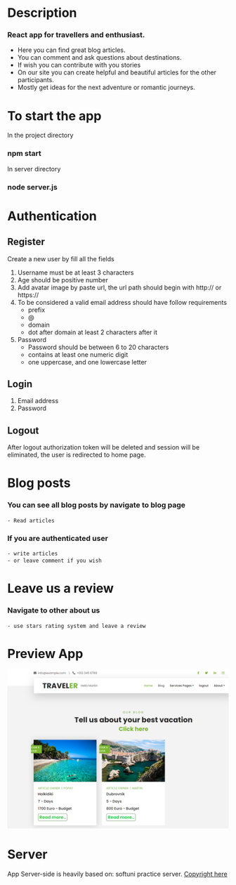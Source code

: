 
# Description
### React app for travellers and  enthusiast.
- Here you can find great blog articles.
- You can comment and ask questions about destinations.
- If wish you can contribute with you stories
- On our site you can create helpful and beautiful articles for the other participants.
- Mostly get ideas for the next adventure or romantic journeys.

# To start the app 
In the project directory
### npm start
In server directory
### node server.js

# Authentication

## Register
Create a new user by fill all the fields
1. Username must be at least 3 characters
2. Age should be positive number
3. Add avatar image by paste url, the url path should begin with http:// or https://
4. To be considered a valid email address should have follow requirements
    - prefix
    - @
    - domain
    - dot after domain at least 2 characters after it
5. Password
    - Password should be between 6 to 20 characters
    - contains at least one numeric digit
    - one uppercase, and one lowercase letter
## Login
1. Email address
2. Password
## Logout
After logout authorization token will be deleted and session will be eliminated, the user is redirected to home page.

# Blog posts
### You can see all blog posts by navigate to blog page
    - Read articles
### If you are authenticated user
    - write articles
    - or leave comment if you wish

# Leave us a review
### Navigate to other about us
    - use stars rating system and leave a review

# Preview App

![Screenshot](/resources/img/preview.png)

# Server
App Server-side is heavily based on: softuni practice server.
[Copyright here](https://github.com/softuni-practice-server/softuni-practice-server#softuni-practice-server)

